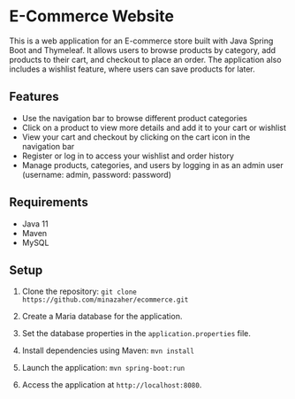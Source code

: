 # E-Commerce Website

This is a web application for an E-commerce store built with Java Spring Boot and Thymeleaf. It allows users to browse products by category, add products to their cart, and checkout to place an order. The application also includes a wishlist feature, where users can save products for later.
## Features

- Use the navigation bar to browse different product categories
- Click on a product to view more details and add it to your cart or wishlist
- View your cart and checkout by clicking on the cart icon in the navigation bar
- Register or log in to access your wishlist and order history
- Manage products, categories, and users by logging in as an admin user (username: admin, password: password)

## Requirements

- Java 11
- Maven
- MySQL

## Setup

1. Clone the repository:
```git clone https://github.com/minazaher/ecommerce.git```

2. Create a Maria database for the application.

3. Set the database properties in the `application.properties` file.

4. Install dependencies using Maven: ```mvn install```

5. Launch the application: `mvn spring-boot:run`

6. Access the application at `http://localhost:8080`.



  
